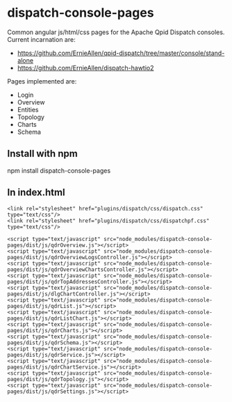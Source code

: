 # dispatch-console-pages

Common angular js/html/css pages for the Apache Qpid Dispatch consoles. Current incarnation are:

  - https://github.com/ErnieAllen/qpid-dispatch/tree/master/console/stand-alone
  - https://github.com/ErnieAllen/dispatch-hawtio2

Pages implemented are:

  - Login
  - Overview
  - Entities
  - Topology
  - Charts
  - Schema

## Install with npm
  npm install dispatch-console-pages

## In index.html

```<link rel="stylesheet" href="plugins/dispatch/css/plugin.css" type="text/css"/>
<link rel="stylesheet" href="plugins/dispatch/css/dispatch.css" type="text/css"/>
<link rel="stylesheet" href="plugins/dispatch/css/dispatchpf.css" type="text/css"/>

<script type="text/javascript" src="node_modules/dispatch-console-pages/dist/js/qdrOverview.js"></script>
<script type="text/javascript" src="node_modules/dispatch-console-pages/dist/js/qdrOverviewLogsController.js"></script>
<script type="text/javascript" src="node_modules/dispatch-console-pages/dist/js/qdrOverviewChartsController.js"></script>
<script type="text/javascript" src="node_modules/dispatch-console-pages/dist/js/qdrTopAddressesController.js"></script>
<script type="text/javascript" src="node_modules/dispatch-console-pages/dist/js/dlgChartController.js"></script>
<script type="text/javascript" src="node_modules/dispatch-console-pages/dist/js/qdrList.js"></script>
<script type="text/javascript" src="node_modules/dispatch-console-pages/dist/js/qdrListChart.js"></script>
<script type="text/javascript" src="node_modules/dispatch-console-pages/dist/js/qdrCharts.js"></script>
<script type="text/javascript" src="node_modules/dispatch-console-pages/dist/js/qdrSchema.js"></script>
<script type="text/javascript" src="node_modules/dispatch-console-pages/dist/js/qdrService.js"></script>
<script type="text/javascript" src="node_modules/dispatch-console-pages/dist/js/qdrChartService.js"></script>
<script type="text/javascript" src="node_modules/dispatch-console-pages/dist/js/qdrTopology.js"></script>
<script type="text/javascript" src="node_modules/dispatch-console-pages/dist/js/qdrSettings.js"></script>
```

